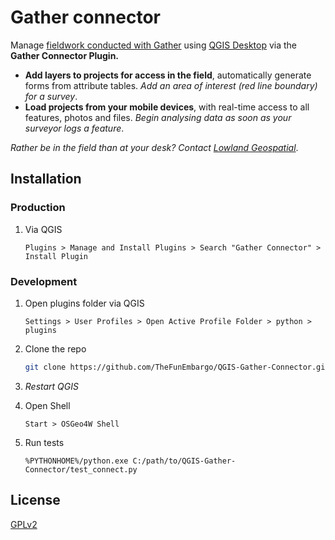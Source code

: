 # Gather connector

Manage [fieldwork conducted with Gather](https://www.lowlandgeospatial.com/gather) using  [QGIS Desktop](https://www.qgis.org/en/site/)  via the **Gather Connector Plugin.**

* **Add layers to projects for access in the field**, automatically generate forms from attribute tables. _Add an area of interest (red line boundary) for a survey_.
* **Load projects from your mobile devices**, with real-time access to all features, photos and files. _Begin analysing data as soon as your surveyor logs a feature_.


_Rather be in the field than at your desk? Contact [Lowland Geospatial](mailto:info@lowlandgeospatial.solutions)_.


## Installation

### Production
1. Via QGIS
	```qgis
	Plugins > Manage and Install Plugins > Search "Gather Connector" > Install Plugin
### Development

1. Open plugins folder via QGIS
   ```qgis
   Settings > User Profiles > Open Active Profile Folder > python > plugins
   ```
2. Clone the repo
   ```sh
   git clone https://github.com/TheFunEmbargo/QGIS-Gather-Connector.git
   ```
3. _Restart QGIS_


4. Open Shell
   ```OSGeo4W 
   Start > OSGeo4W Shell
   ```
5. Run tests
   ```OSGeo4W 
   %PYTHONHOME%/python.exe C:/path/to/QGIS-Gather-Connector/test_connect.py
   ```

## License

[GPLv2](https://www.gnu.org/licenses/old-licenses/gpl-2.0.en.html)
